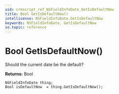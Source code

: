 ```yaml
---
uid: crmscript_ref_NSFieldInfoDate_GetIsDefaultNow
title: Bool GetIsDefaultNow()
intellisense: NSFieldInfoDate.GetIsDefaultNow
keywords: NSFieldInfoDate, GetIsDefaultNow
so.topic: reference
---
```


# Bool GetIsDefaultNow()

Should the current date be the default?

**Returns:** Bool

```crmscript
NSFieldInfoDate thing;
Bool isDefaultNow  = thing.GetIsDefaultNow();
```

